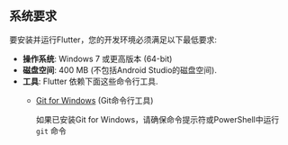 ## 系统要求

要安装并运行Flutter，您的开发环境必须满足以下最低要求:

* **操作系统**: Windows 7 或更高版本 (64-bit)
* **磁盘空间**: 400 MB (不包括Android Studio的磁盘空间).
* **工具**: Flutter 依赖下面这些命令行工具.
  * [Git for Windows](https://git-scm.com/download/win) (Git命令行工具)

     如果已安装Git for Windows，请确保命令提示符或PowerShell中运行 `git` 命令
